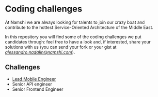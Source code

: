 # Coding challenges

At Namshi we are always looking for talents to join our
crazy boat and contribute to the hottest Service-Oriented
Architecture of the Middle East.

In this repository you will find some of the coding challenges
we put candidates through: feel free to have a look and, if interested,
share your solutions with us (you can send your fork or your gist at
*alessandro.nadalin@namshi.com*).

## Challenges

* [Lead Mobile Engineer](lead-mobile-engineer.md)
* Senior API engineer
* Senior Frontend Engineer